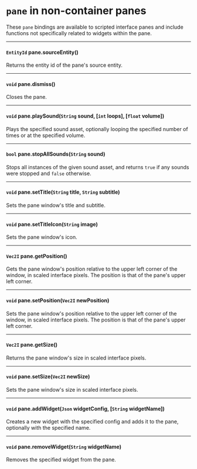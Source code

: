 # `pane` in non-container panes

These `pane` bindings are available to scripted interface panes and include functions not specifically related to widgets within the pane.

---

#### `EntityId` pane.sourceEntity()

Returns the entity id of the pane's source entity.

---

#### `void` pane.dismiss()

Closes the pane.

---

#### `void` pane.playSound(`String` sound, [`int` loops], [`float` volume])

Plays the specified sound asset, optionally looping the specified number of times or at the specified volume.

---

#### `bool` pane.stopAllSounds(`String` sound)

Stops all instances of the given sound asset, and returns `true` if any sounds were stopped and `false` otherwise.

---

#### `void` pane.setTitle(`String` title, `String` subtitle)

Sets the pane window's title and subtitle.

---

#### `void` pane.setTitleIcon(`String` image)

Sets the pane window's icon.

---

#### `Vec2I` pane.getPosition()

Gets the pane window's position relative to the upper left corner of the window, in scaled interface pixels. The position is that of the pane's upper left corner.

---

#### `void` pane.setPosition(`Vec2I` newPosition)

Sets the pane window's position relative to the upper left corner of the window, in scaled interface pixels. The position is that of the pane's upper left corner.

---

#### `Vec2I` pane.getSize()

Returns the pane window's size in scaled interface pixels.

---

#### `void` pane.setSize(`Vec2I` newSize)

Sets the pane window's size in scaled interface pixels.

---

#### `void` pane.addWidget(`Json` widgetConfig, [`String` widgetName])

Creates a new widget with the specified config and adds it to the pane, optionally with the specified name.

---

#### `void` pane.removeWidget(`String` widgetName)

Removes the specified widget from the pane.
